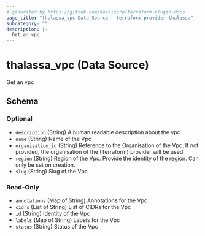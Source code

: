 ```yaml
---
# generated by https://github.com/hashicorp/terraform-plugin-docs
page_title: "thalassa_vpc Data Source - terraform-provider-thalassa"
subcategory: ""
description: |-
  Get an vpc
---
```


# thalassa_vpc (Data Source)

Get an vpc



<!-- schema generated by tfplugindocs -->
## Schema

### Optional

- `description` (String) A human readable description about the vpc
- `name` (String) Name of the Vpc
- `organisation_id` (String) Reference to the Organisation of the Vpc. If not provided, the organisation of the (Terraform) provider will be used.
- `region` (String) Region of the Vpc. Provide the identity of the region. Can only be set on creation.
- `slug` (String) Slug of the Vpc

### Read-Only

- `annotations` (Map of String) Annotations for the Vpc
- `cidrs` (List of String) List of CIDRs for the Vpc
- `id` (String) Identity of the Vpc
- `labels` (Map of String) Labels for the Vpc
- `status` (String) Status of the Vpc
